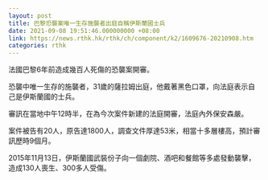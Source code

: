 ```yaml
---
layout: post
title: 巴黎恐襲案唯一生存施襲者出庭自稱伊斯蘭國士兵
date: 2021-09-08 19:51:46.000000000 +08:00
link: https://news.rthk.hk/rthk/ch/component/k2/1609676-20210908.htm
categories: rthk
---
```


法國巴黎6年前造成幾百人死傷的恐襲案開審。

恐襲中唯一生存的施襲者，31歲的薩拉姆出庭，他戴著黑色口罩，向法庭表示自己是伊斯蘭國的士兵。

審訊在當地中午12時半，在為今次案件新建的法庭開審，法庭內外保安森嚴。

案件被告有20人，原告達1800人，調查文件厚達53米，相當十多層樓高，預計審訊歷時9個月。

2015年11月13日，伊斯蘭國武裝份子向一個劇院、酒吧和餐館等多處發動襲擊，造成130人喪生、300多人受傷。
